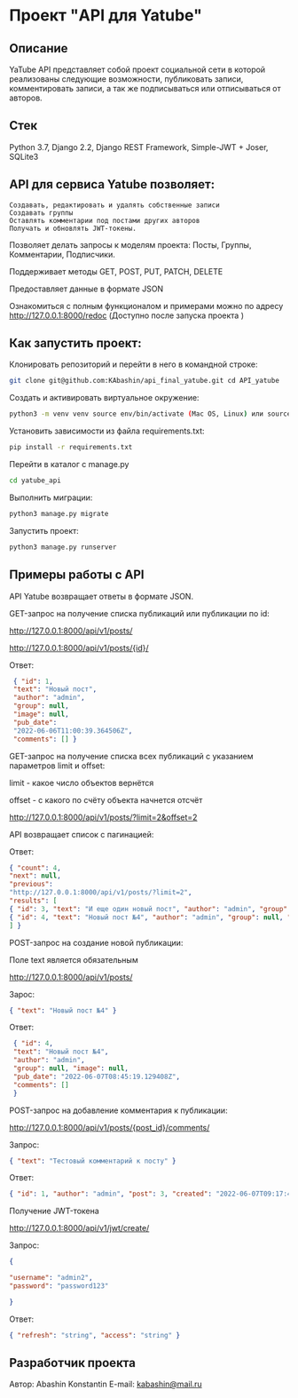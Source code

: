 
# Проект "API для Yatube"

## Описание

YaTube API представляет собой проект социальной сети в которой реализованы следующие возможности, публиковать записи, комментировать записи, а так же подписываться или отписываться от авторов.

## Стек

Python 3.7, Django 2.2, Django REST Framework, Simple-JWT + Joser, SQLite3

## API для сервиса Yatube позволяет:

    Создавать, редактировать и удалять собственные записи
    Создавать группы
    Оставлять комментарии под постами других авторов
    Получать и обновлять JWT-токены.

Позволяет делать запросы к моделям проекта: Посты, Группы, Комментарии, Подписчики.

Поддерживает методы GET, POST, PUT, PATCH, DELETE

Предоставляет данные в формате JSON

Ознакомиться с полным функционалом и примерами можно по адресу http://127.0.0.1:8000/redoc (Доступно после запуска проекта )

## Как запустить проект:

Клонировать репозиторий и перейти в него в командной строке:

```bash
git clone git@github.com:KAbashin/api_final_yatube.git cd API_yatube
```
Cоздать и активировать виртуальное окружение:
```bash
python3 -m venv venv source env/bin/activate (Mac OS, Linux) или source venv/Scripts/activate (Win10)
```
Установить зависимости из файла requirements.txt:
```bash
pip install -r requirements.txt
```
Перейти в каталог с manage.py
```bash
cd yatube_api
```
Выполнить миграции:
```bash
python3 manage.py migrate
```
Запустить проект:
```bash
python3 manage.py runserver
```
## Примеры работы с API

API Yatube возвращает ответы в формате JSON.

GET-запрос на получение списка публикаций или публикации по id:

http://127.0.0.1:8000/api/v1/posts/

http://127.0.0.1:8000/api/v1/posts/{id}/

Ответ:
```json
 { "id": 1, 
 "text": "Новый пост", 
 "author": "admin", 
 "group": null, 
 "image": null, 
 "pub_date": 
 "2022-06-06T11:00:39.364506Z", 
 "comments": [] }
```
GET-запрос на получение списка всех публикаций с указанием параметров limit и offset:

limit - какое число объектов вернётся

offset - с какого по счёту объекта начнется отсчёт

http://127.0.0.1:8000/api/v1/posts/?limit=2&offset=2

API возвращает список с пагинацией:

Ответ: 
```json
{ "count": 4, 
"next": null, 
"previous": 
"http://127.0.0.1:8000/api/v1/posts/?limit=2", 
"results": [ 
{ "id": 3, "text": "И еще один новый пост", "author": "admin", "group": null, "image": null, "pub_date": "2022-01-05T08:44:55.037434Z", "comments": [] }, 
{ "id": 4, "text": "Новый пост №4", "author": "admin", "group": null, "image": null, "pub_date": "2022-01-05T08:45:19.129408Z", "comments": [] } 
] }
```
POST-запрос на создание новой публикации:

Поле text является обязательным

http://127.0.0.1:8000/api/v1/posts/

Зарос: 
```json
{ "text": "Новый пост №4" }
```

Ответ:
```json
 { "id": 4, 
 "text": "Новый пост №4", 
 "author": "admin", 
 "group": null, "image": null, 
 "pub_date": "2022-06-07T08:45:19.129408Z", 
 "comments": [] 
 }
```
POST-запрос на добавление комментария к публикации:

http://127.0.0.1:8000/api/v1/posts/{post_id}/comments/

Запрос: 
```json
{ "text": "Тестовый комментарий к посту" }
```
Ответ: 
```json
{ "id": 1, "author": "admin", "post": 3, "created": "2022-06-07T09:17:45.575284Z", "text": "Тестовый комментарий к посту" }
```
Получение JWT-токена

http://127.0.0.1:8000/api/v1/jwt/create/

Запрос: 
```json
{

"username": "admin2",
"password": "password123"

}
```

Ответ: 
```json
{ "refresh": "string", "access": "string" }
```
## Разработчик проекта


Автор: Abashin Konstantin 
E-mail: kabashin@mail.ru

